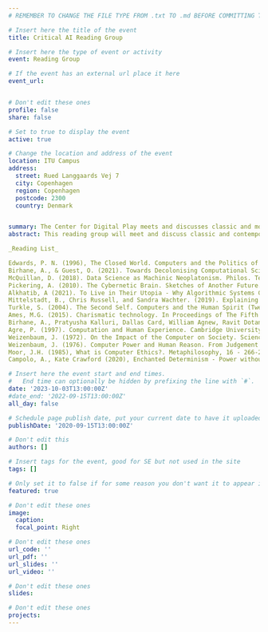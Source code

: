 ```yaml
---
# REMEMBER TO CHANGE THE FILE TYPE FROM .txt TO .md BEFORE COMMITTING THE ACTIVITY

# Insert here the title of the event
title: Critical AI Reading Group

# Insert here the type of event or activity
event: Reading Group

# If the event has an external url place it here
event_url: 


# Don't edit these ones
profile: false
share: false

# Set to true to display the event
active: true

# Change the location and address of the event
location: ITU Campus
address: 
  street: Rued Langgaards Vej 7 
  city: Copenhagen
  region: Copenhagen
  postcode: 2300
  country: Denmark


summary: The Center for Digital Play meets and discusses classic and modern critical AI texts.
abstract: This reading group will meet and discuss classic and contemporary critical AI texts. The reading group organized by and for the faculty of the Center for Digital Play. However, a limited amount of guests are welcome. For inquiries, please contact Miguel Sicart (miguel_AT_itu_DOT_dk).

_Reading List_

Edwards, P. N. (1996), The Closed World. Computers and the Politics of Discourse in Cold War America. The MIT Press - Chapter 8, “Constructing Artificial Intelligence”, pp. 239-273
Birhane, A., & Guest, O. (2021). Towards Decolonising Computational Sciences. Kvinder, Køn & Forskning, 29(1), 60–73.
McQuillan, D. (2018). Data Science as Machinic Neoplatonism. Philos. Technol. 31, 253–272
Pickering, A. (2010). The Cybernetic Brain. Sketches of Another Future. University of Chicago Press. Chapter 1, “The Adaptive Brain” (pp. 1-16) & Chapter 2, “Ontological Theatre” (pp. 17-36)
Alkhatib, A (2021). To Live in Their Utopia - Why Algorithmic Systems Create Absurd Outcomes. In Proceedings of the 2021 CHI Conference on Human Factors in Computing Systems (CHI '21). Association for Computing Machinery, New York, NY, USA, Article 95, 1–9.
Mittelstadt, B., Chris Russell, and Sandra Wachter. (2019). Explaining Explanations in AI. In Proceedings of the Conference on Fairness, Accountability, and Transparency (FAT* '19). Association for Computing Machinery, New York, NY, USA, 279–288.
Turkle, S. (2004). The Second Self. Computers and the Human Spirit (Twentieth Anniversary Edition), The MIT Press. Chapter 7, “The New Philosophers of Artificial Intelligence - A Culture with Global Aspirations” (pp. 219-244), & Chapter 8, “Thinking of Yourself as a Machine” (pp. 247-277).
Ames, M.G. (2015). Charismatic technology. In Proceedings of The Fifth Decennial Aarhus Conference on Critical Alternatives (CA '15). Aarhus University Press, Aarhus N, 109–120.
Birhane, A., Pratyusha Kalluri, Dallas Card, William Agnew, Ravit Dotan, and Michelle Bao. (2022). The Values Encoded in Machine Learning Research. In 2022 ACM Conference on Fairness, Accountability, and Transparency (FAccT '22), June 21–24, 2022, Seoul, Republic of Korea. ACM, New York, NY, USA 12 Pages.
Agre, P. (1997). Computation and Human Experience. Cambridge University Press. Chapter 1, “Introduction” (pp. 1-26) & Chapter 2, “Metaphor in Practice” (p. 27-48).
Weizenbaum, J. (1972). On the Impact of the Computer on Society. Science, 176(4035), 609–614. 
Weizenbaum, J. (1976). Computer Power and Human Reason. From Judgement to Calculation. W H Freeman & Co. Chapters 1 & 10
Moor, J.H. (1985), What is Computer Ethics?. Metaphilosophy, 16 - 266-275
Campolo, A., Kate Crawford (2020), Enchanted Determinism - Power without Responsibility in Artificial Intelligence, Engaging Science, Technology, and Society | January 2020 , Vol 6 - pp. 1-19

# Insert here the event start and end times.
#   End time can optionally be hidden by prefixing the line with `#`.
date: '2023-10-03T13:00:00Z'
#date_end: '2022-09-15T13:00:00Z'
all_day: false

# Schedule page publish date, put your current date to have it uploaded instanty
publishDate: '2020-09-15T13:00:00Z'

# Don't edit this
authors: []

# Insert tags for the event, good for SE but not used in the site
tags: []

# Only set it to false if for some reason you don't want it to appear in the home, but only in the archive
featured: true

# Don't edit these ones
image:
  caption: 
  focal_point: Right

# Don't edit these ones
url_code: ''
url_pdf: ''
url_slides: ''
url_video: ''

# Don't edit these ones
slides:

# Don't edit these ones
projects:
---
```


